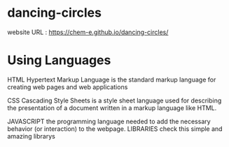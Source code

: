 # dancing-circles
website URL : https://chem-e.github.io/dancing-circles/

# Using Languages
HTML
Hypertext Markup Language is the standard markup language for creating web pages and web applications

CSS
Cascading Style Sheets is a style sheet language
used for describing the presentation of a document written in a markup language like HTML.

JAVASCRIPT
the programming language needed to add the necessary behavior (or interaction) to the webpage.
LIBRARIES
check this simple and amazing librarys

